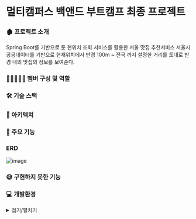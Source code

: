 # 멀티캠퍼스 백앤드 부트캠프 최종 프로젝트 

### 🏚 프로젝트 소개

Spring Boot를 기반으로 둔 현위치 조회 서비스를 활용한 서울 맛집 추천서비스 서울시 공공데이터를 기반으로 현재위치에서 반경 100m ~ 전국 까지 설정한 거리를 토대로 반경 내의 맛집의 정보를 보여준다.



###  👨🏼‍🤝‍👨🏼 멤버 구성 및 역할



### 🛠 기술 스택



### 📍 아키텍쳐



### 📌 주요 기능 




### ERD
![image](https://github.com/user-attachments/assets/949806f4-bcb4-4807-9c7e-035cd9fc84c9)


### 😅 구현하지 못한 기능


### 💻 개발환경


<details>
  <summary>
    접기/펼치기
  </summary>

# <ul> JDK 
  <li>JAVA 17</li>
</ul>

# <ul> 프레임워크 
  <li>Spring Boot 3.x</li>
</ul>

# <ul> 빌드도구
  <li>Gradle</li>
</ul>

# <ul> 개발도구 
  <li> Intellij IDEA(IDE) </li>
</ul>

# <ul> 기술 및 라이브러리 
  <li>My Batis</li>
  <li>Lombok</li>
  <li>JSP</li>
</ul>

# <ul> 협업도구 
  <li>GitHub</li>
  <li>ZOOM</li>
</ul>









  
  
</details>





